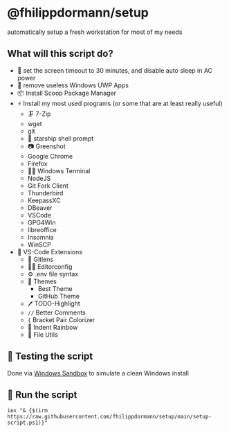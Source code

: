 # @fhilippdormann/setup
automatically setup a fresh workstation for most of my needs

## What will this script do?
- 🔌 set the screen timeout to 30 minutes, and disable auto sleep in AC power
- 🚯 remove useless Windows UWP Apps
- 📦 Install Scoop Package Manager
- ⚡ Install my most used programs (or some that are at least really useful)
  - 🗜️ 7-Zip
  - wget
  - git
  - 🚀 starship shell prompt
  - 📷 Greenshot
  - Google Chrome
  - Firefox
  - 👨‍💻 Windows Terminal
  - NodeJS
  - Git Fork Client
  - Thunderbird
  - KeepassXC
  - DBeaver
  - VSCode
  - GPG4Win
  - libreoffice
  - Insomnia
  - WinSCP
- 🧩 VS-Code Extensions
  - 🌳 Gitlens
  - 👨‍💻 Editorconfig
  - ⚙ .env file syntax
  - 🎨 Themes
    - Best Theme
    - GitHub Theme
  - `🖊` TODO-Highlight
  - `//` Better Comments
  - `{` Bracket Pair Colorizer
  - 🌈 Indent Rainbow
  - 📎 File Utils

## 🧪 Testing the script
Done via [Windows Sandbox](https://techcommunity.microsoft.com/t5/windows-kernel-internals/windows-sandbox/ba-p/301849) to simulate a clean Windows install

## 🚀 Run the script
```
iex "& {$(irm https://raw.githubusercontent.com/fhilippdormann/setup/main/setup-script.ps1)}"
```